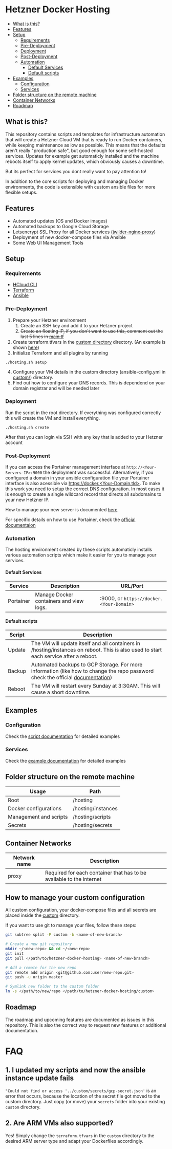 # Hetzner Docker Hosting

  * [What is this?](#what-is-this-)
  * [Features](#features)
  * [Setup](#setup)
    + [Requirements](#requirements)
    + [Pre-Deployment](#pre-deployment)
    + [Deployment](#deployment)
    + [Post-Deployment](#post-deployment)
    + [Automation](#automation)
      - [Default Services](#default-services)
      - [Default scripts](#default-scripts)
  * [Examples](#examples)
    + [Configuration](#configuration)
    + [Services](#services)
  * [Folder structure on the remote machine](#folder-structure-on-the-remote-machine)
  * [Container Networks](#container-networks)
  * [Roadmap](#roadmap)


## What is this?
This repository contains scripts and templates for infrastructure automation that will create a Hetzner Cloud VM that is ready to run Docker containers, while keeping maintenance as low as possible. This means that the defaults aren't really "production safe", but good enough for some self-hosted services. Updates for example get automaticly installed and the machine reboots itself to apply kernel updates, which obviously causes a downtime. 

But its perfect for services you dont really want to pay attention to!

In addition to the core scripts for deploying and managing Docker environments, the code is extensible with custom ansible files for more flexible setups.

## Features
* Automated updates (OS and Docker images)
* Automated backups to Google Cloud Storage
* Letsencrypt SSL Proxy for all Docker services ([jwilder-nginx-proxy](https://github.com/nginx-proxy/nginx-proxy))
* Deployment of new docker-compose files via Ansible
* Some Web UI Management Tools


## Setup
### Requirements
* [HCloud CLI](https://github.com/hetznercloud/cli/releases)
* [Terraform](https://www.terraform.io/downloads.html)
* [Ansible](https://docs.ansible.com/ansible/latest/installation_guide/intro_installation.html)

### Pre-Deployment
1. Prepare your Hetzner environment
    1. Create an SSH key and add it to your Hetzner project
    2. ~~Create an floating IP, if you don't want to use this, comment out the last 5 lines in [main.tf](terraform/main.tf)~~
2. Create terraform.tfvars in the [custom directory](custom/) directory. (An example is shown [here](docs/script-configuration.md))
3. Initialize Terraform and all plugins by running
```
./hosting.sh setup
```
4. Configure your VM details in the custom directory (ansible-config.yml in [custom/](custom/ansible-config.yml)) directory.
4. Find out how to configure your DNS records. This is dependend on your domain registrar and will be needed later

### Deployment
Run the script in the root directory. If everything was configured correctly this will create the VM and install everything.
```
./hosting.sh create
```
After that you can login via SSH with any key that is added to your Hetzner account

### Post-Deployment
If you can access the Portainer management interface at ```http://<Your-Servers-IP>:9000``` the deployment was successful.
Alternatively, if you configured a domain in your ansible configuration file your Portainer interface is also acessible via 
[https://docker.<Your-Domain.tld>](#). To make this work you need to setup the correct DNS configuration. In most cases it is enough to create a single wildcard record that directs all subdomains to your new Hetzner IP.

How to manage your new server is documented [here](docs/maintenance.md)

For specific details on how to use Portainer, check the [official documentaion](https://docs.portainer.io/)
### Automation
The hosting environment created by these scripts automaticly installs various automation scripts which make it easier for you to manage your services.

#### Default Services
| Service | Description | URL/Port|
|--|--|--|
| Portainer | Manage Docker containers and view logs. | :9000, or ```https://docker.<Your-Domain>```|

#### Default scripts
| Script | Description |
|--|--|
| Update | The VM will update itself and all containers in /hosting/instances on reboot. This is also used to start each service after a reboot. |
| Backup | Automated backups to GCP Storage. For more information (like how to change the repo password check the official [documentation](https://restic.readthedocs.io/en/latest/070_encryption.html))|
| Reboot | The VM will restart every Sunday at 3:30AM. This will cause a short downtime. |

## Examples
### Configuration
Check the [script documentation](docs/script-configuration.md) for detailed examples
### Services
Check the [example documentation](docs/example-configs.md) for detailed examples

## Folder structure on the remote machine
| Usage | Path |
|--|--|
|Root| /hosting|
| Docker configurations | /hosting/instances |
| Management and scripts | /hosting/scripts |
| Secrets | /hosting/secrets |

## Container Networks
| Network name | Description |
|--|--|
| proxy | Required for each container that has to be available to the internet |

## How to manage your custom configuration
All custom configuration, your docker-compose files and all secrets are placed inside the [custom](custom/) directory. 

If you want to use git to manage your files, follow these steps:
``` bash
git subtree split -P custom -b <name-of-new-branch>

# Create a new git repository
mkdir ~/<new-repo> && cd ~/<new-repo>
git init
git pull </path/to/hetzner-docker-hosting> <name-of-new-branch>

# Add a remote for the new repo
git remote add origin <git@github.com:user/new-repo.git>
git push -u origin master

# Symlink new folder to the custom folder
ln -s </path/to/new/repo </path/to/hetzner-docker-hosting/custom>
```

## Roadmap
The roadmap and upcoming features are documented as issues in this repository. This is also the correct way to request new features or additional documentation.

# FAQ
## 1. I updated my scripts and now the ansible instance update fails
```"Could not find or access '../custom/secrets/gcp-secret.json'``` is an error that occurs, because the location of the secret file got moved to the custom directory. Just copy (or move) your ```secrets``` folder into your existing ```custom``` directory.

## 2. Are ARM VMs also supported?
Yes! Simply change the ```terraform.tfvars``` in the ```custom``` directory to the desired ARM server type and adapt your Dockerfiles accordingly.